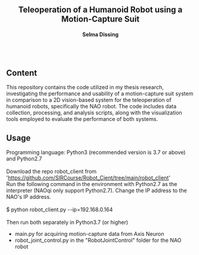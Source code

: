 <h2 align="center">Teleoperation of a Humanoid Robot using a Motion-Capture Suit</h1>
<h4 align="center">Selma Dissing</h4>

<br>
<br>

## Content
This repository contains the code utilized in my thesis research, investigating the performance and usability of a motion-capture suit system in comparison to a 2D vision-based system for the teleoperation of humanoid robots, specifically the NAO robot. The code includes data collection, processing, and analysis scripts, along with the visualization tools employed to evaluate the performance of both systems.

## Usage 
Programming language: Python3 (recommended version is 3.7 or above) and Python2.7
<br>
<br>
Download the repo robot_client from 'https://github.com/SIRCourse/Robot_Cient/tree/main/robot_client'
<br>
Run the following command in the environment with Python2.7 as the interpreter (NAOqi only support Python2.7). Change the IP address to the NAO's IP address.
<br>
<br>
$ python robot_client.py --ip=192.168.0.164 
<br>
<br>
Then run both separately in Python3.7 (or higher)
- main.py  for acquiring motion-capture data from Axis Neuron 
- robot_joint_control.py in the "RobotJointControl" folder for the NAO robot
